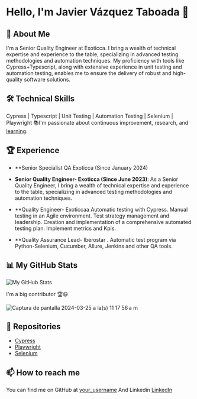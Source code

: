 
# Hello, I'm Javier Vázquez Taboada 👋

## 🚀 About Me
I'm a Senior Quality Engineer at Exoticca. I bring a wealth of technical expertise and experience to the table, specializing in advanced testing methodologies and automation techniques. My proficiency with tools like Cypress+Typescript, along with extensive experience in unit testing and automation testing, enables me to ensure the delivery of robust and high-quality software solutions.

## 🛠 Technical Skills
Cypress | Typescript | Unit Testing | Automation Testing | Selenium | Playwright
📚I'm passionate about continuous improvement, research, and [learning](https://www.linkedin.com/in/javier-v%C3%A1zquez-taboada-b8269693/details/certifications/). 

## 🏆 Experience
- **Senior Specialist QA Exoticca (Since January 2024)

- **Senior Quality Engineer- Exoticca (Since June 2023)**: As a Senior Quality Engineer, I bring a wealth of technical expertise and experience to the table, specializing in advanced testing methodologies and automation techniques.

- **Quality Engineer- Exoticcaa Automatic testing with Cypress. Manual testing in an Agile environment. Test strategy management and leadership. Creation and implementation of a comprehensive automated testing plan. Implement metrics and Kpis.

- **Quality Assurance Lead- Iberostar . Automatic test program via Python-Selenium, Cucumber, Allure, Jenkins and other QA tools.

## 📊 My GitHub Stats
![My GitHub Stats](https://github-readme-stats.vercel.app/api?username=your_username&show_icons=true&theme=radical)

I'm a big contributor 🏆😃


![Captura de pantalla 2024-03-25 a la(s) 11 17 56 a m](https://github.com/jvazquez1980/jvazquez1980/assets/72526527/d5deefe4-92cf-4b6a-9f3c-3cc3bebfee1e)

## 📝 Repositories
- [Cypress](https://github.com/JvazquezQAexoticca/Democypress)
- [Playwright](https://github.com/jvazquez1980/Playwright-Typescript)
- [Selenium](https://github.com/jvazquez1980/proyecto-pruebas/blob/main/src/tests/tui.py)

## 📫 How to reach me
You can find me on GitHub at [your_username](https://github.com/your_username)
And Linkedin [LinkedIn](https://www.linkedin.com/in/javier-v%C3%A1zquez-taboada-b8269693/)
